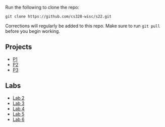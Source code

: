 Run the following to clone the repo:

`git clone https://github.com/cs320-wisc/s22.git`

Corrections will regularly be added to this repo. Make sure to run `git pull` before you begin working.

## Projects

- [P1](./p1)
- [P2](./p2)
- [P3](./p3)

<!---
- [P4](./p4)
- [P5](./p5)
- [P6](./p6)
- [P7](./p7)
--->

## Labs

- [Lab 2](./labs/lab2.md)
- [Lab 3](./labs/lab3.md)
- [Lab 4](./labs/lab4.md)
- [Lab 5](./labs/lab5.md)
- [Lab 6](./labs/lab6.md)

<!---
- [Lab 7](./labs/lab7.md)
- [Lab 8](./labs/lab8.md)
- [Lab 9](./labs/lab9.md)
- [Lab 10](./labs/lab10.md)
- [Lab 11](./labs/lab11.md)
- [Lab 12](./labs/lab12.md)
- [Lab 13](./labs/lab13.md)
- [Lab 14](./labs/lab14.md)
- [Lab 15](./labs/lab15.md)
--->
